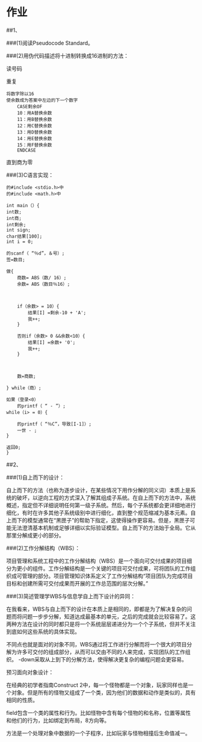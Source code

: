  # 作业

 ##1、

 ###(1)阅读Pseudocode Standard。

 ###(2)用伪代码描述将十进制转换成16进制的方法：

读号码

重复
	
	将数字除以16
	使余数成为答案中左边的下一个数字
		CASE剩余OF
		10：用A替换余数
		11：用B替换余数
		12：用C替换余数
		13：用D替换余数
		14：用E替换余数
		15：用F替换余数
		ENDCASE
直到商为零

###(3)C语言实现：



	的#include <stdio.h>中
	的#include <math.h>中

	int main（）{
	int数;
	int商;
	int剩余;
	int sign;
	char结果[100];
	int i = 0;
	
	的scanf（ “％d”，＆号）;
	签=数目;
	
	做{
		商数= ABS（数/ 16）;
		余数= ABS（数目％16）;
		
		
		
		if（余数> = 10）{
			结果[I] =剩余-10 + 'A';
			我++;
		}
		
		否则if（余数> 0 &&余数<10）{
			结果[I] =余数+ '0';
			我++;
		}
		
		
		
		数=商数;
		
	} while（商）;
	
	如果（登录<0）
		的printf（ “ - ”）;
	while（i> = 0）{
		
		的printf（ “％C”，导致[I-1]）;
		一世 - ;
	} 
	
	返回0;
	} 
	


 ##2、 

 ###(1)自上而下的设计：

自上而下的方法（也称为逐步设计，在某些情况下用作分解的同义词）本质上是系统的破坏，以逆向工程的方式深入了解其组成子系统。在自上而下的方法中，系统概述，指定但不详细说明任何第一级子系统。然后，每个子系统都会更详细地进行细化，有时在许多其他子系统级别中进行细化，直到整个规范缩减为基本元素。自上而下的模型通常在“黑匣子”的帮助下指定，这使得操作更容易。但是，黑匣子可能无法澄清基本机制或足够详细以实际验证模型。自上而下的方法始于全局。它从那里分解成更小的部分。


###(2)工作分解结构（WBS）：

项目管理和系统工程中的工作分解结构（WBS）是一个面向可交付成果的项目细分为更小的组件。工作分解结构是一个关键的项目可交付成果，可将团队的工作组织成可管理的部分。项目管理知识体系定义了工作分解结构“项目团队为完成项目目标和创建所需可交付成果而开展的工作总范围的层次分解。”

 ###(3)简述管理学WBS与信息学自上而下设计的异同：

在我看来，WBS与自上而下的设计在本质上是相同的，即都是为了解决复杂的问题而将问题一步步分解，知道达成最基本​​的单元，之后的完成就会比较容易了。这两种方法在设计的同时都只是将一个系统层层递进分为一个个子系统，但并不关注到底如何这些系统的具体实现。

不同点也就是面对的对象不同，WBS通过将工作进行分解而将一个很大的项目分解为许多可交付的组成部分，从而可以交由不同的人来完成，实现团队的工作组织。 -down采取从上到下的分解方法，使得解决更复杂的编程问题会更容易。

预习面向对象设计：

在经典的初学者指南Construct 2中，每一个怪物都是一个对象，玩家同样也是一个对象。但是所有的怪物又组成了一个类，因为他们的数据和动作是类似的，具有相同的性质。

field包含一个类的属性和行为。比如怪物中含有每个怪物的和名称，位置等属性和他们的行为，比如绑定到布局，8方向等。

方法是一个处理对象中数据的一个子程序，比如玩家与怪物相撞后生命值减一。

